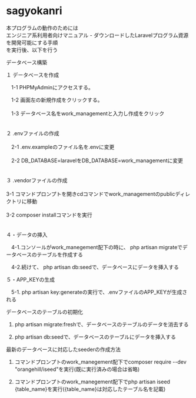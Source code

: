 # sagyokanri

本プログラムの動作のためには<BR>
エンジニア系利用者向けマニュアル - ダウンロードしたLaravelプログラム資源を開発可能にする手順<BR>
を実行後、以下を行う
<P>
データベース構築<BR>
  
１ データベースを作成<BR>
  
　1-1 PHPMyAdminにアクセスする。<BR>
  
　1-2 画面左の新規作成をクリックする。<BR>
  <br>
　1-3 データベース名をwork_managementと入力し作成をクリック<BR>
  <br>
  <br>
２ .envファイルの作成<BR>
  <br>
　2-1 .env.exampleのファイル名を.envに変更<BR>
  <br>
　2-2 DB_DATABASE=laravelをDB_DATABASE=work_managementに変更<BR>
  <br>
  <br>
３ .vendorファイルの作成<BR>
  <br>
  3-1 コマンドプロンプトを開きcdコマンドでwork_managementのpublicディレクトリに移動<BR>
  <br>
  3-2 composer installコマンドを実行<BR>
  <br>
  <br>
４・データの挿入<BR>
    
　4-1.コンソールがwork_manegement配下の時に、 php artisan migrateでデータベースのテーブルを作成する<BR>
    
　4-2.続けて、 php artisan db:seedで、データベースにデータを挿入する<BR>
    
５・APP_KEYの生成
    
　5-1. php artisan key:generateの実行で、.envファイルのAPP_KEYが生成される<BR>
  
データベースのテーブルの初期化<BR>
    
1. php artisan migrate:freshで、データベースのテーブルのデータを消去する<BR>
    
2. php artisan db:seedで、データベースのテーブルにデータを挿入する<BR>

最新のデータベースに対応したseederの作成方法<BR>

1. コマンドプロンプトのwork_manegement配下でcomposer require --dev "orangehill/iseed"を実行(既に実行済みの場合は省略)<BR>

2. コマンドプロンプトのwork_manegement配下でphp artisan iseed {table_name}を実行({table_name}は対応したテーブル名を記載)<BR>
